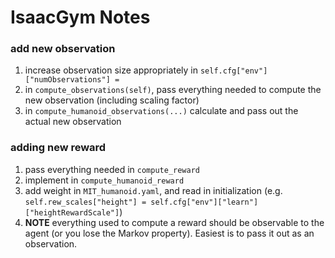 # IsaacGym Notes

### add new observation

1. increase observation size appropriately in `self.cfg["env"]["numObservations"] =`
2. in `compute_observations(self)`, pass everything needed to compute the new observation (including scaling factor)
3. in `compute_humanoid_observations(...)` calculate and pass out the actual new observation

### adding new reward
1. pass everything needed in `compute_reward`
2. implement in `compute_humanoid_reward`
3. add weight in `MIT_humanoid.yaml`, and read in initialization (e.g. `self.rew_scales["height"] = self.cfg["env"]["learn"]["heightRewardScale"]`)
4. **NOTE** everything used to compute a reward should be observable to the agent (or you lose the Markov property). Easiest is to pass it out as an observation.
